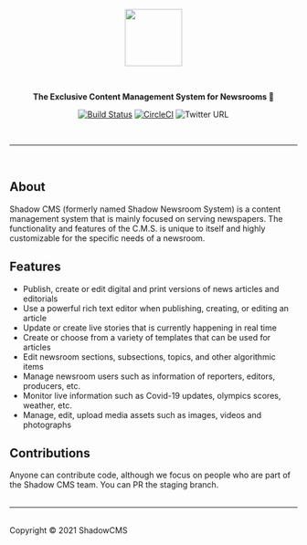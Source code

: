 <br />
<br />
<br />
<a href="https://shadowcms.com">
  <p align="center">
   <img height=100 src="https://ik.imagekit.io/drs/shadowcms/logo1_UQn8lD-11Pq.svg"/>
  </p>
</a>
<br />
<p align="center">
  <strong>The Exclusive Content Management System for Newsrooms 🚀</strong>
</p>
<div align="center">

[![Build Status](https://travis-ci.com/shadowcms/shadow.svg?branch=staging)](https://travis-ci.com/shadowcms/shadow)
[![CircleCI](https://circleci.com/gh/shadowcms/shadow/tree/staging.svg?style=shield)](https://circleci.com/gh/shadowcms/shadow/tree/staging)
![Twitter URL](https://img.shields.io/twitter/url?label=Tweet%20%40shadowcms&style=social&url=https%3A%2F%2Fshields.io%2Ftwitter%2Fshadowcms)

</div>
<br />
<hr />
<br />

## About

Shadow CMS (formerly named Shadow Newsroom System) is a content management system that is
mainly focused on serving newspapers. The functionality and features of the C.M.S. is
unique to itself and highly customizable for the specific needs of a newsroom.

## Features

- Publish, create or edit digital and print versions of news articles and editorials
- Use a powerful rich text editor when publishing, creating, or editing an article
- Update or create live stories that is currently happening in real time
- Create or choose from a variety of templates that can be used for articles
- Edit newsroom sections, subsections, topics, and other algorithmic items
- Manage newsroom users such as information of reporters, editors, producers, etc.
- Monitor live information such as Covid-19 updates, olympics scores, weather, etc.
- Manage, edit, upload media assets such as images, videos and photographs

## Contributions

Anyone can contribute code, although we focus on people who are part of the Shadow CMS
team. You can PR the staging branch. <br /> <br />

<hr />
<br />
Copyright © 2021 ShadowCMS

